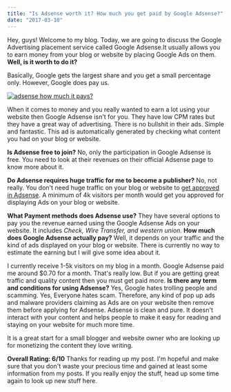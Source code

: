 ```yaml
---
title: "Is Adsense worth it? How much you get paid by Google Adsense?"
date: "2017-03-10"
---
```


Hey, guys! Welcome to my blog. Today, we are going to discuss the Google Advertising placement service called Google Adsense.It usually allows you to earn money from your blog or website by placing Google Ads on them. **Well, is it worth to do it?**

Basically, Google gets the largest share and you get a small percentage only. However, Google does pay us.

[![adsense how much it pays?](/posts/2017/03/images/google-adsense.jpg)](http://www.shoemoney.com/wp-content/uploads/2014/04/google-adsense.jpg)

When it comes to money and you really wanted to earn a lot using your website then Google Adsense isn't for you. They have low CPM rates but they have a great way of advertising. There is no bullshit in their ads. Simple and fantastic. This ad is automatically generated by checking what content you had on your blog or website.

**Is Adsense free to join?** No, only the participation in Google Adsense is free. You need to look at their revenues on their official Adsense page to know more about it.

**Do Adsense requires huge traffic for me to become a publisher?** No, not really. You don't need huge traffic on your blog or website to [get approved in Adsense](https://sastaeinstein.com/2018/12/get-website-approved-adsense.html). A minimum of 4k visitors per month would get you approved for displaying Ads on your blog or website.

**What Payment methods does Adsense use?** They have several options to pay you the revenue earned using the Google Adsense Ads on your website. It includes _Check, Wire Transfer, and western union._ **How much does Google Adsense actually pay?** Well, it depends on your traffic and the kind of ads displayed on your blog or website. There is currently no way to estimate the earning but I will give some idea about it.

I currently receive 1-5k visitors on my blog in a month. Google Adsense paid me around $0.70 for a month. That's really low. But if you are getting great traffic and quality content then you must get paid more. **Is there any term and conditions for using Adsense?** Yes, Google hates trolling people and scamming. Yes, Everyone hates scam. Therefore, any kind of pop up ads and malware providers claiming as Ads are on your website then remove them before applying for Adsense. Adsense is clean and pure. It doesn't interact with your content and helps people to make it easy for reading and staying on your website for much more time.

It is a great start for a small blogger and website owner who are looking up for monetizing the content they love writing.

**Overall Rating: 6/10** Thanks for reading up my post. I'm hopeful and make sure that you don't waste your precious time and gained at least some information from my posts. If you really enjoy the stuff, head up some time again to look up new stuff here.

